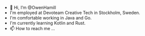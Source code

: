 - 👋 Hi, I’m @OwenHamill
- I'm employed at Devoteam Creative Tech in Stockholm, Sweden.
- I'm comfortable working in Java and Go.
- I'm currently learning Kotlin and Rust.
- 📫 How to reach me ...

<!---
OwenHamill/OwenHamill is a ✨ special ✨ repository because its `README.md` (this file) appears on your GitHub profile.
You can click the Preview link to take a look at your changes.
--->
